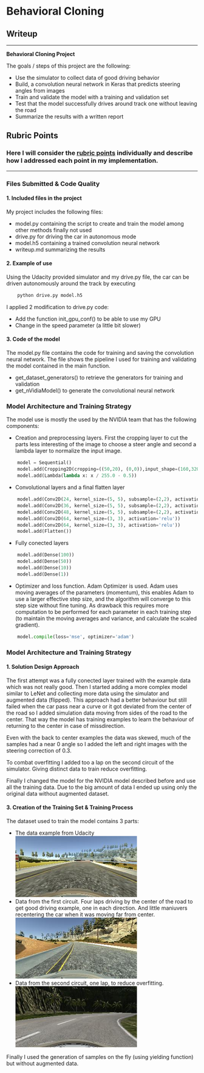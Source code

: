 # **Behavioral Cloning**

## Writeup


---

**Behavioral Cloning Project**

The goals / steps of this project are the following:
* Use the simulator to collect data of good driving behavior
* Build, a convolution neural network in Keras that predicts steering angles from images
* Train and validate the model with a training and validation set
* Test that the model successfully drives around track one without leaving the road
* Summarize the results with a written report


[//]: # (Image References)

[image0]: ./examples/data.jpg
[image1]: ./examples/data1.jpg
[image2]: ./examples/data2.jpg

## Rubric Points
### Here I will consider the [rubric points](https://review.udacity.com/#!/rubrics/432/view) individually and describe how I addressed each point in my implementation.

---
### Files Submitted & Code Quality

#### 1. Included files in the project

My project includes the following files:
* model.py containing the script to create and train the model among other methods finally not used
* drive.py for driving the car in autonomous mode
* model.h5 containing a trained convolution neural network
* writeup.md summarizing the results

#### 2. Example of use
Using the Udacity provided simulator and my drive.py file, the car can be driven autonomously around the track by executing
```sh
    python drive.py model.h5
```
I applied 2 modification to drive.py code:
* Add the function init_gpu_conf() to be able to use my GPU
* Change in the speed parameter (a little bit slower)

#### 3. Code of the model

The model.py file contains the code for training and saving the convolution neural network. The file shows the pipeline I used for training and validating the model contained in the main function.
* get_dataset_generators() to retrieve the generators for training and validation
* get_nVidiaModel() to generate the convolutional neural network


### Model Architecture and Training Strategy

The model use is mostly the used by the NVIDIA team that has the following components:

* Creation and preprocessing layers. First the cropping layer to cut the parts less interesting of the image to choose a steer angle and second a lambda layer to normalize the input image.
```python
    model = Sequential()
    model.add(Cropping2D(cropping=((50,20), (0,0)),input_shape=(160,320,3)))
    model.add(Lambda(lambda x: x / 255.0 - 0.5))
```

* Convolutional layers and a final flatten layer
```python
    model.add(Conv2D(24, kernel_size=(5, 5), subsample=(2,2), activation='relu'))
    model.add(Conv2D(36, kernel_size=(5, 5), subsample=(2,2), activation='relu'))
    model.add(Conv2D(48, kernel_size=(5, 5), subsample=(2,2), activation='relu'))
    model.add(Conv2D(64, kernel_size=(3, 3), activation='relu'))
    model.add(Conv2D(64, kernel_size=(3, 3), activation='relu'))
    model.add(Flatten())
```
* Fully conected layers
```python
    model.add(Dense(100))
    model.add(Dense(50))
    model.add(Dense(10))
    model.add(Dense(1))
```
* Optimizer and loss function. Adam Optimizer is used. Adam uses moving averages of the parameters (momentum), this enables Adam to use a larger effective step size, and the algorithm will converge to this step size without fine tuning. As drawback this requires more computation to be performed for each parameter in each training step (to maintain the moving averages and variance, and calculate the scaled gradient).
```python
    model.compile(loss='mse', optimizer='adam')
```

### Model Architecture and Training Strategy

#### 1. Solution Design Approach

The first attempt was a fully conected layer trained with the example data which was not really good. Then I started adding a more complex model similar to LeNet and collecting more data using the simulator and augmented data (flipped). This approach had a better behaviour but still failed when the car pass near a curve or it got deviated from the center of the road so I added simulation data moving from sides of the road to the center. That way the model has training examples to learn the behaviour of returning to the center in case of missdirection.

Even with the back to center examples the data was skewed, much of the samples had a near 0 angle so I added the left and right images with the steering correction of 0.3.

To combat overfitting I added too a lap on the second circuit of the simulator. Giving distinct data to train reduce overfitting.

Finally I changed the model for the NVIDIA model described before and use all the training data. Due to the big amount of data I ended up using only the original data without augmented dataset.

#### 3. Creation of the Training Set & Training Process

The dataset used to train the model contains 3 parts:
* The data example from Udacity
![data][image0]
* Data from the first circuit. Four laps driving by the center of the road to get good driving example, one in each direction. And little maniuvers recentering the car when it was moving far from center.
![data1][image1]
* Data from the second circuit, one lap, to reduce overfitting.
![data2][image2]

Finally I used the generation of samples on the fly (using yielding function) but without augmented data.

